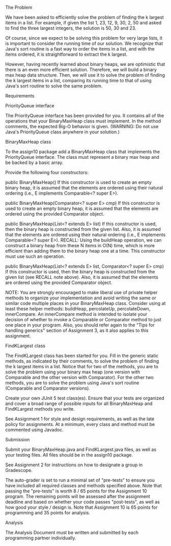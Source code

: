 The Problem

We have been asked to efficiently solve the problem of finding the k largest items in a list.  For example, if given the list 1, 23, 12, 9, 30, 2, 50 and asked to find the three largest integers, the solution is 50, 30 and 23.

Of course, since we expect to be solving this problem for very large lists, it is important to consider the running time of our solution.  We recognize that Java's sort routine is a fast way to order the items in a list, and with the items ordered, it is straightforward to extract the k largest.

However, having recently learned about binary heaps, we are optimistic that there is an even more efficient solution.  Therefore, we will build a binary max heap data structure.  Then, we will use it to solve the problem of finding the k largest items in a list, comparing its running time to that of using Java's sort routine to solve the same problem.

Requirements

PriorityQueue interface

The PriorityQueue interface has been provided for you.  It contains all of the operations that your BinaryMaxHeap class must implement.  In the method comments, the expected Big-O behavior is given.  (WARNING: Do not use Java's PriorityQueue class anywhere in your solution.)

BinaryMaxHeap class

To the assign10 package add a BinaryMaxHeap<E> class that implements the PriorityQueue<E> interface.  The class must represent a binary max heap and be backed by a basic array.

Provide the following four constructors:

public BinaryMaxHeap()
If this constructor is used to create an empty binary heap, it is assumed that the elements are ordered using their natural ordering (i.e., E implements Comparable<? super E>).

public BinaryMaxHeap(Comparator<? super E> cmp)
If this constructor is used to create an empty binary heap, it is assumed that the elements are ordered using the provided Comparator object.

public BinaryMaxHeap(List<? extends E> list)
If this constructor is used, then the binary heap is constructed from the given list.  Also, it is assumed that the elements are ordered using their natural ordering (i.e., E implements Comparable<? super E>).  RECALL: Using the buildHeap operation, we can construct a binary heap from these N items in O(N) time, which is more efficient than adding them to the binary heap one at a time.  This constructor must use such an operation.

public BinaryMaxHeap(List<? extends E> list, Comparator<? super E> cmp)
If this constructor is used, then the binary heap is constructed from the given list (see RECALL note above).  Also, it is assumed that the elements are ordered using the provided Comparator object.

NOTE: You are strongly encouraged to make liberal use of private helper methods to organize your implementation and avoid writing the same or similar code multiple places in your BinaryMaxHeap class.  Consider using at least these helper methods: buildHeap, percolateUp, percolateDown, innerCompare.  An innerCompare method is intended to isolate your decision of whether to invoke a Comparable or Comparator method to just one place in your program.  Also, you should refer again to the "Tips for handling generics" section of Assignment 3, as it also applies to this assignment.

FindKLargest class

The FindKLargest class has been started for you.  Fill in the generic static methods, as indicated by their comments, to solve the problem of finding the k largest items in a list.  Notice that for two of the methods, you are to solve the problem using your binary max heap (one version with Comparable and the other version with Comparator).  For the other two methods, you are to solve the problem using Java's sort routine (Comparable and Comparator versions).

Create your own JUnit 5 test class(es).  Ensure that your tests are organized and cover a broad range of possible inputs for all BinaryMaxHeap and FindKLargest methods you write.

See Assignment 1 for style and design requirements, as well as the late policy for assignments.  At a minimum, every class and method must be commented using Javadoc.

Submission

Submit your BinaryMaxHeap.java and FindKLargest.java files, as well as your testing files. All files should be in the assign10 package.

See Assignment 2 for instructions on how to designate a group in Gradescope.

The auto-grader is set to run a minimal set of "pre-tests" to ensure you have included all required classes and methods specified above. Note that passing the "pre-tests" is worth 8 / 65 points for the Assignment 10 program.  The remaining points will be assessed after the assignment deadline and based on whether your code passes "post-tests", as well as how good your style / design is.  Note that Assignment 10 is 65 points for programming and 35 points for analysis.

Analysis 

The Analysis Document must be written and submitted by each programming partner individually.
